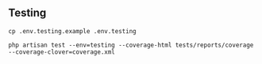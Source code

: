 Testing
---

```shell
cp .env.testing.example .env.testing
```

```shell
php artisan test --env=testing --coverage-html tests/reports/coverage --coverage-clover=coverage.xml
```
